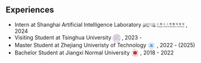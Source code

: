 ## Experiences

<ul style="margin:0 0 5px;">
  <li>Intern at Shanghai Artificial Intelligence Laboratory <img src="images/pjlab-logo.png" style="vertical-align: middle;" alt="Logo" width="110"> , 2024</li>
  <li>Visiting Student at Tsinghua University <img src="images/tsinghua-logo.png" style="vertical-align: middle;" alt="Logo" width="20"> , 2023 - </li>
  <li>Master Student at Zhejiang Univeristy of Technology <img src="images/zjut-logo.png" style="vertical-align: middle;" alt="Logo" width="20"> , 2022 - (2025)</li>
  <li>Bachelor Student at Jiangxi Normal University <img src="images/jxnu-logo.png" style="vertical-align: middle;" alt="Logo" width="20"> , 2018 - 2022</li>
</ul>
